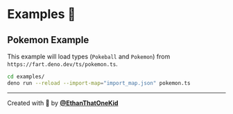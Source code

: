 # Examples 🔬

## Pokemon Example

This example will load types (`Pokeball` and `Pokemon`) from `https://fart.deno.dev/ts/pokemon.ts`.

```bash
cd examples/
deno run --reload --import-map="import_map.json" pokemon.ts
```

---

Created with 💖 by [**@EthanThatOneKid**](https://github.com/EthanThatOneKid/)
